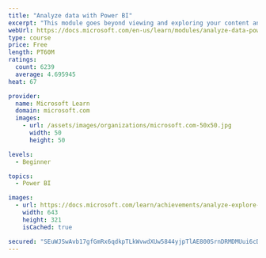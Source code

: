 ```yaml
---
title: "Analyze data with Power BI"
excerpt: "This module goes beyond viewing and exploring your content and explains how to interact with it by working with reports and dashboards to uncover and share new business insights."
webUrl: https://docs.microsoft.com/en-us/learn/modules/analyze-data-power-bi/
type: course
price: Free
length: PT60M
ratings:
  count: 6239
  average: 4.695945
heat: 67

provider:
  name: Microsoft Learn
  domain: microsoft.com
  images:
    - url: /assets/images/organizations/microsoft.com-50x50.jpg
      width: 50
      height: 50

levels:
  - Beginner

topics:
  - Power BI

images:
  - url: https://docs.microsoft.com/learn/achievements/analyze-explore-data-power-bi-social.png
    width: 643
    height: 321
    isCached: true

secured: "SEuWJSwAvb17gfGmRx6qdkpTLkWvwdXUw5844yjpTlAE800SrnDRMDMUui6cDBpUXk7sCbLRtn9Tl9ecP6mBB4SLcSmIapl2sGupxhPdBQVZyPZoFM3Ngyyh7IOFrauYLFUC5jaVaeflJdvxhZZVyPXrs5WyMpSlOmzCgc1xLuBLCsaZ/30GrD21s1hrMmsCES31ihZyJH/5j2zkkpDzKtxkyVQsG7rFbRyOagDCxWLb9CrfxoqCE/8f8vs4Hy8eaf9GG3P+c/berkluMqfzOf3y4OMfsZA9TSb8Rm4HyjIA26K1TmpLSmYWCSOWjIL7pOaXaQbbAr2ZVY+PheHUBktCZjoeT8ZC5s/GkD/YmHjj+VCotvlrwN/K4jdE/Kyds2xEv4OjKqjYRGtVbUrEpx91h7v3CoYCMWQ0hHPLrzs=;5QtVSHuo8skmsVp51/VEFw=="
---
```


